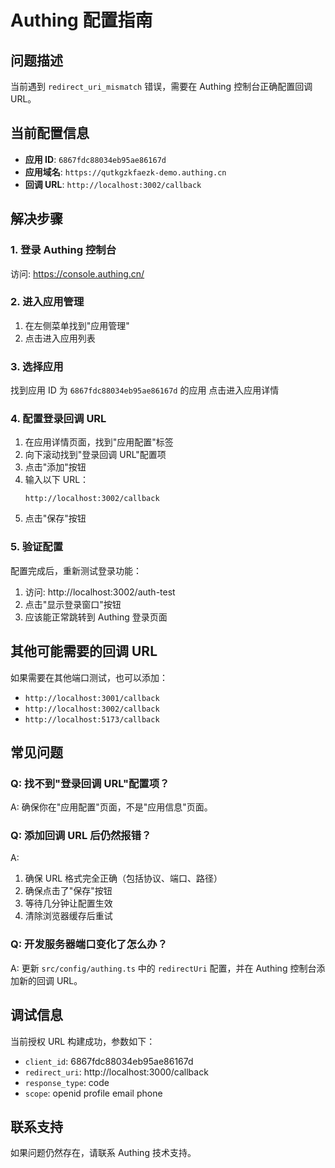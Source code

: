 # Authing 配置指南

## 问题描述
当前遇到 `redirect_uri_mismatch` 错误，需要在 Authing 控制台正确配置回调 URL。

## 当前配置信息
- **应用 ID**: `6867fdc88034eb95ae86167d`
- **应用域名**: `https://qutkgzkfaezk-demo.authing.cn`
- **回调 URL**: `http://localhost:3002/callback`

## 解决步骤

### 1. 登录 Authing 控制台
访问: https://console.authing.cn/

### 2. 进入应用管理
1. 在左侧菜单找到"应用管理"
2. 点击进入应用列表

### 3. 选择应用
找到应用 ID 为 `6867fdc88034eb95ae86167d` 的应用
点击进入应用详情

### 4. 配置登录回调 URL
1. 在应用详情页面，找到"应用配置"标签
2. 向下滚动找到"登录回调 URL"配置项
3. 点击"添加"按钮
4. 输入以下 URL：
   ```
   http://localhost:3002/callback
   ```
5. 点击"保存"按钮

### 5. 验证配置
配置完成后，重新测试登录功能：
1. 访问: http://localhost:3002/auth-test
2. 点击"显示登录窗口"按钮
3. 应该能正常跳转到 Authing 登录页面

## 其他可能需要的回调 URL
如果需要在其他端口测试，也可以添加：
- `http://localhost:3001/callback`
- `http://localhost:3002/callback`
- `http://localhost:5173/callback`

## 常见问题

### Q: 找不到"登录回调 URL"配置项？
A: 确保你在"应用配置"页面，不是"应用信息"页面。

### Q: 添加回调 URL 后仍然报错？
A: 
1. 确保 URL 格式完全正确（包括协议、端口、路径）
2. 确保点击了"保存"按钮
3. 等待几分钟让配置生效
4. 清除浏览器缓存后重试

### Q: 开发服务器端口变化了怎么办？
A: 更新 `src/config/authing.ts` 中的 `redirectUri` 配置，并在 Authing 控制台添加新的回调 URL。

## 调试信息
当前授权 URL 构建成功，参数如下：
- `client_id`: 6867fdc88034eb95ae86167d
- `redirect_uri`: http://localhost:3000/callback
- `response_type`: code
- `scope`: openid profile email phone

## 联系支持
如果问题仍然存在，请联系 Authing 技术支持。 